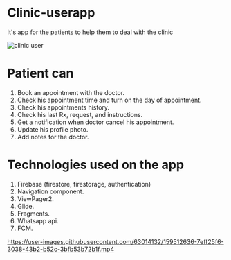 # Clinic-userapp
It's app for the patients to help them to deal with the clinic 

![clinic user](https://user-images.githubusercontent.com/63014132/159511829-cc59fd49-cbae-4847-8193-172b1196021c.jpg)

# Patient can 
1) Book an appointment with the doctor.
2) Check his appointment time and turn on the day of appointment.
3) Check his appointments history.
4) Check his last Rx, request, and instructions.
5) Get a notification when doctor cancel his appointment.
6) Update his profile photo.
7) Add notes for the doctor.

# Technologies used on the app
1) Firebase (firestore, firestorage, authentication)
2) Navigation component.
3) ViewPager2.
4) Glide.
5) Fragments.
6) Whatsapp api.
7) FCM.



https://user-images.githubusercontent.com/63014132/159512636-7eff25f6-3038-43b2-b52c-3bfb53b72b1f.mp4

